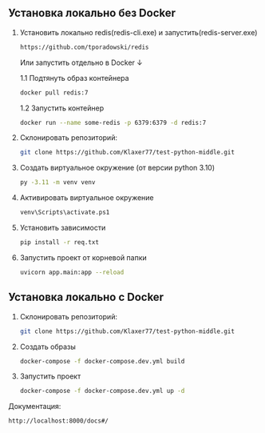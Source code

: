 ## Установка локально без Docker

1. Установить локально redis(redis-cli.exe) и запустить(redis-server.exe)
   ```bash
   https://github.com/tporadowski/redis
   ```
   Или запустить отдельно в Docker ↓
   
   1.1 Подтянуть образ контейнера
   ```bash
   docker pull redis:7
   ```
   1.2 Запустить контейнер
   ```bash
   docker run --name some-redis -p 6379:6379 -d redis:7
   
3. Склонировать репозиторий:
   ```bash
   git clone https://github.com/Klaxer77/test-python-middle.git
4. Создать виртуальное окружение (от версии python 3.10)
   ```bash
   py -3.11 -m venv venv
5. Активировать виртуальное окружение
   ```bash
   venv\Scripts\activate.ps1
6. Установить зависимости
   ```bash
   pip install -r req.txt
7. Запустить проект от корневой папки
   ```bash
   uvicorn app.main:app --reload
## Установка локально c Docker

1. Склонировать репозиторий:
   ```bash
   git clone https://github.com/Klaxer77/test-python-middle.git
2. Создать образы
   ```bash
   docker-compose -f docker-compose.dev.yml build
3. Запустить проект
   ```bash
   docker-compose -f docker-compose.dev.yml up -d
Документация: 
```bash
http://localhost:8000/docs#/
